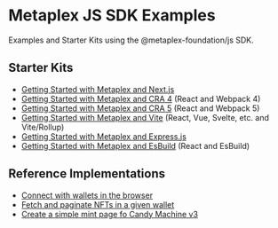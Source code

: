 # Metaplex JS SDK Examples

Examples and Starter Kits using the @metaplex-foundation/js SDK.

## Starter Kits
- [Getting Started with Metaplex and Next.js](./getting-started-nextjs)
- [Getting Started with Metaplex and CRA 4](./getting-started-react-cra4) (React and Webpack 4)
- [Getting Started with Metaplex and CRA 5](./getting-started-react-cra5) (React and Webpack 5)
- [Getting Started with Metaplex and Vite](./getting-started-vite) (React, Vue, Svelte, etc. and Vite/Rollup)
- [Getting Started with Metaplex and Express.js](./getting-started-expressjs)
- [Getting Started with Metaplex and EsBuild](./getting-started-react-esbuild/) (React and EsBuild)

## Reference Implementations
- [Connect with wallets in the browser](./connect-wallet)
- [Fetch and paginate NFTs in a given wallet](./paginate-nfts)
- [Create a simple mint page fo Candy Machine v3](./mint-ui-example)